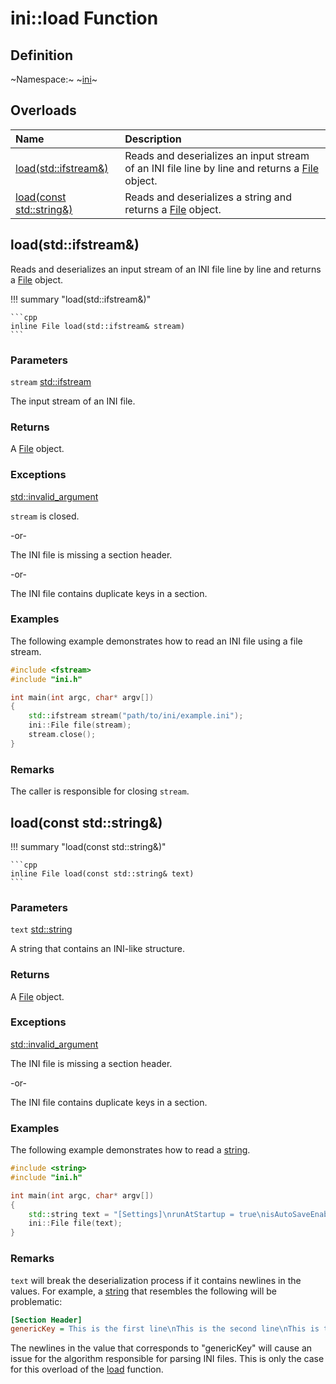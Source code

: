 # ini::load Function

## Definition

~Namespace:~ ~[ini](../ini_namespace.md)~

## Overloads

| Name  | Description |
| :---- | :---------- |
| [load(std::ifstream&)](load.md#loadstdifstream) | Reads and deserializes an input stream of an INI file line by line and returns a [File](./file/file.md) object. |
| [load(const std::string&)](load.md#loadconst-stdstring) | Reads and deserializes a string and returns a [File](./file/file.md) object. |

## load(std::ifstream&)

Reads and deserializes an input stream of an INI file line by line and returns a [File](./file/file.md) object.

!!! summary "load(std::ifstream&)"

    ```cpp
    inline File load(std::ifstream& stream)
    ```

### Parameters

`stream` [std::ifstream](https://cplusplus.com/reference/fstream/ifstream/)

The input stream of an INI file.

### Returns

A [File](./file/file.md) object.

### Exceptions

[std::invalid_argument](https://cplusplus.com/reference/stdexcept/invalid_argument/)

`stream` is closed.

-or-

The INI file is missing a section header.

-or-

The INI file contains duplicate keys in a section.

### Examples

The following example demonstrates how to read an INI file using a file stream.

```cpp linenums="1" title="main.cpp"
#include <fstream>
#include "ini.h"

int main(int argc, char* argv[])
{
    std::ifstream stream("path/to/ini/example.ini");
    ini::File file(stream);
    stream.close();
}
```

### Remarks

The caller is responsible for closing `stream`.

## load(const std::string&)

!!! summary "load(const std::string&)"

    ```cpp
    inline File load(const std::string& text)
    ```

### Parameters

`text` [std::string](https://cplusplus.com/reference/string/string/)

A string that contains an INI-like structure.

### Returns

A [File](./file/file.md) object.

### Exceptions

[std::invalid_argument](https://cplusplus.com/reference/stdexcept/invalid_argument/)

The INI file is missing a section header.

-or-

The INI file contains duplicate keys in a section.

### Examples

The following example demonstrates how to read a [string](https://cplusplus.com/reference/string/string/).

```cpp linenums="1" title="main.cpp"
#include <string>
#include "ini.h"

int main(int argc, char* argv[])
{
    std::string text = "[Settings]\nrunAtStartup = true\nisAutoSaveEnabled = false\n[Random]\nhello = world\npi = 3.14\nsentence = This is a long sentence; unfortunately, newlines don't work in values when the input is a string instead of an input stream :(";
    ini::File file(text);
}
```

### Remarks

`text` will break the deserialization process if it contains newlines in the values. For example, a [string](https://cplusplus.com/reference/string/string/) that resembles the following will be problematic:

```ini
[Section Header]
genericKey = This is the first line\nThis is the second line\nThis is the third line
```

The newlines in the value that corresponds to "genericKey" will cause an issue for the algorithm responsible for parsing INI files. This is only the case for this overload of the [load](load.md) function.